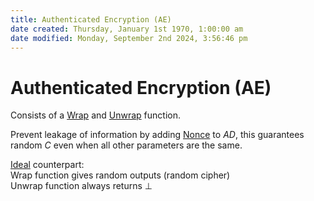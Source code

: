 ```yaml
---  
title: Authenticated Encryption (AE)  
date created: Thursday, January 1st 1970, 1:00:00 am  
date modified: Monday, September 2nd 2024, 3:56:46 pm  
---  
```

# Authenticated Encryption (AE)  
Consists of a [Wrap](./Wrap.md) and [Unwrap](./Unwrap.md) function.  
  
Prevent leakage of information by adding [Nonce](../Nonce.md) to $AD$, this guarantees random $C$ even when all other parameters are the same.  
  
[Ideal](../Security%20Strength/Ideal.md) counterpart:  
Wrap function gives random outputs (random cipher)  
Unwrap function always returns $\perp$